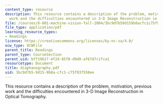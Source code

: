 ```yaml
---
content_type: resource
description: This resource contains a description of the problem, motivation, previous
  work and the difficulties encountered in 3-D Image Reconstruction in Optical Tomography.
file: /courses/6-801-machine-vision-fall-2004/3bc9d7b59d159b8acfc1c75f937558ee_diaphanography.pdf
file_type: application/pdf
learning_resource_types:
- Readings
license: https://creativecommons.org/licenses/by-nc-sa/4.0/
ocw_type: OCWFile
parent_title: Readings
parent_type: CourseSection
parent_uid: bff19627-4f2d-85f8-d9d0-af67d7c1fca1
resourcetype: Document
title: diaphanography.pdf
uid: 3bc9d7b5-9d15-9b8a-cfc1-c75f937558ee
---
```

This resource contains a description of the problem, motivation, previous work and the difficulties encountered in 3-D Image Reconstruction in Optical Tomography.